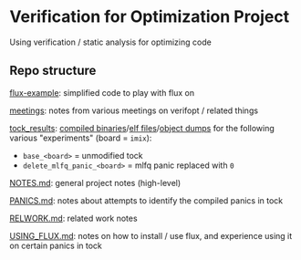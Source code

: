 # Verification for Optimization Project

Using verification / static analysis for optimizing code

## Repo structure

[flux-example](https://github.com/nataliepopescu/verifopt/tree/main/flux-example): 
simplified code to play with flux on

[meetings](https://github.com/nataliepopescu/verifopt/tree/main/meetings): notes 
from various meetings on verifopt / related things

[tock_results](https://github.com/nataliepopescu/verifopt/tree/main/tock_results): 
[compiled
binaries](https://github.com/nataliepopescu/verifopt/tree/main/tock_results/bins)/[elf
files](https://github.com/nataliepopescu/verifopt/tree/main/tock_results/elfs)/[object
dumps](https://github.com/nataliepopescu/verifopt/tree/main/tock_results/objdumps) for the following various 
"experiments" (board = `imix`):
- `base_<board>` = unmodified tock
- `delete_mlfq_panic_<board>` = mlfq panic replaced with `0`

[NOTES.md](https://github.com/nataliepopescu/verifopt/blob/main/NOTES.md): general 
project notes (high-level)

[PANICS.md](https://github.com/nataliepopescu/verifopt/blob/main/PANICS.md): notes 
about attempts to identify the compiled panics in tock

[RELWORK.md](https://github.com/nataliepopescu/verifopt/blob/main/RELWORK.md): 
related work notes

[USING_FLUX.md](https://github.com/nataliepopescu/verifopt/blob/main/USING_FLUX.md): 
notes on how to install / use flux, and experience using it on certain panics in 
tock


